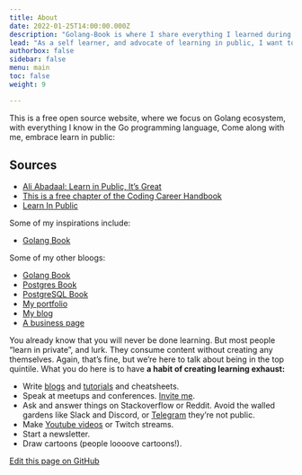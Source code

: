 ```yaml
---
title: About
date: 2022-01-25T14:00:00.000Z
description: "Golang-Book is where I share everything I learned during my Go journey"
lead: "As a self learner, and advocate of learning in public, I want to teach what I know"
authorbox: false
sidebar: false
menu: main
toc: false
weight: 9

---
```



This is a free open source website, where we focus on Golang ecosystem, with everything I know in the Go programming language, Come along with me, embrace learn in public:

## Sources


- [Ali Abadaal: Learn in Public, It’s Great](https://aliabdaal.com/learn-in-public-it-s-great-268305/)
- [This is a free chapter of the Coding Career Handbook](https://www.learninpublic.org/v1-principles-learn-in-public.pdf)
- [Learn In Public](https://www.swyx.io/learn-in-public/)

Some of my inspirations include:
- [Golang Book](https://softchris.github.io/golang-book/)

Some of my other bloogs:
- [Golang Book](https://mohamedallam1991.github.io/golang-book/)
- [Postgres Book](https://mohamedallam1991.github.io/postgres/)
- [PostgreSQL Book](https://mohamedallam1991.github.io/postgresql/)
- [My portfolio](https://mohamedallam1991.github.io/)
- [My blog](https://mohamedallam.tech)
- [A business page](https://mohamedallam1991.github.io/tella/)
<!-- - [A business page](https://mohamedallam1991.github.io/postgresql/) -->


You already know that you will never be done learning. But most people “learn in private”, and lurk. They consume content without creating any themselves. Again, that’s fine, but we’re here to talk about being in the top quintile. What you do here is to have **a habit of creating learning exhaust:**


- Write [blogs](https://mohamedallam.tech) and [tutorials](https://laravelexample.com) and cheatsheets.
- Speak at meetups and conferences. [Invite me](https://www.linkedin.com/in/mohamedallam1991/).
- Ask and answer things on Stackoverflow or Reddit. Avoid the walled gardens like Slack and Discord, or [Telegram](https://t.me/kindatired) they’re not public.
- Make [Youtube videos](https://www.youtube.com/channel/UCR1c1Y6c7Q7HPJLjtBWy71g) or Twitch streams.
- Start a newsletter.
- Draw cartoons (people loooove cartoons!).



[Edit this page on GitHub](https://github.com/mohamedallam1991/golang-book/blob/master/content/about.md)
